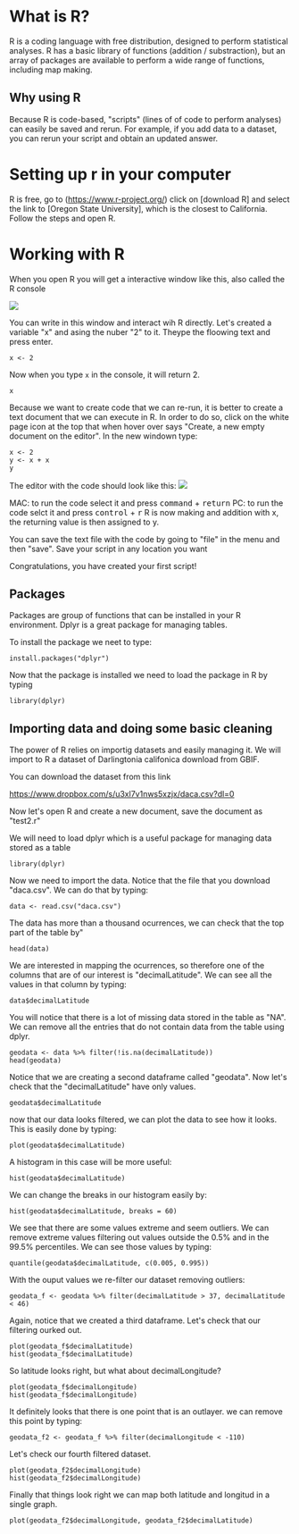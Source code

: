 # What is R?

R is a coding language with free distribution, designed to perform statistical analyses. R has a basic library of functions (addition / substraction), but an array of packages are available to perform a wide range of functions, including map making.

## Why using R

Because R is code-based, "scripts" (lines of of code to perform analyses) can easily be saved and rerun. For example, if you add data to a dataset, you can rerun your script and obtain an updated answer.

# Setting up r in your computer
 
R is free, go to (https://www.r-project.org/) click on [download R] and select the link to [Oregon State University], which is the closest to California. Follow the steps and open R.

# Working with R

When you open R you will get a interactive window like this, also called the R console

![](img/r_window.png)

You can write in this window and interact wih R directly. Let's created a variable "x" and asing the nuber "2" to it. Theype the floowing text and press enter.

```
x <- 2
```
Now when you type `x` in the console, it will return 2.
```
x
```

Because we want to create code that we can re-run, it is better to create a text document that we can execute in R. In order to do so, click on the white page icon at the top that when hover over says "Create, a new empty document on the editor". In the new windown type:
```
x <- 2
y <- x + x
y
```
The editor with the code should look like this:
![](img/editor.png)

MAC: to run the code select it and press <kbd>command</kbd> + <kbd>return</kbd>
PC: to run the code selct it and press <kbd>control</kbd> + <kbd>r</kbd>
R is now making and addition with x, the returning value is then assigned to y. 

You can save the text file with the code by going to "file" in the menu and then "save". Save your script in any location you want

Congratulations, you have created your first script!

## Packages

Packages are group of functions that can be installed in your R environment. Dplyr is a great package for managing tables.

To install the package we neet to type:

```
install.packages("dplyr")
```

Now that the package is installed we need to load the package in R by typing

```
library(dplyr)
```
## Importing data and doing some basic cleaning

The power of R relies on importig datasets and easily managing it. We will import to R a dataset of Darlingtonia califonica download from GBIF.

You can download the dataset from this link

https://www.dropbox.com/s/u3xl7v1nws5xzjx/daca.csv?dl=0

Now let's open R and create a new document, save the document as "test2.r"

We will need to load dplyr which is a useful package for managing data stored as a table

```
library(dplyr)
```

Now we need to import the data. Notice that the file that you download "daca.csv". We can do that by typing:
```
data <- read.csv("daca.csv")
```
The data has more than a thousand ocurrences, we can check that the top part of the table by"
```
head(data)
```
We are interested in mapping the ocurrences, so therefore one of the columns that are of our interest is "decimalLatitude". We can see all the values in that column by typing:
```
data$decimalLatitude
```

You will notice that there is a lot of missing data stored in the table as "NA". We can remove all the entries that do not contain data from the table using dplyr.
```
geodata <- data %>% filter(!is.na(decimalLatitude))
head(geodata)
```

Notice that we are creating a second dataframe called "geodata". Now let's check that the "decimalLatitude" have only values.
```
geodata$decimalLatitude
```
now that our data looks filtered, we can plot the data to see how it looks. This is easily done by typing:
```
plot(geodata$decimalLatitude)
```

A histogram in this case will be more useful:
```
hist(geodata$decimalLatitude)
```

We can change the breaks in our histogram easily by:
```
hist(geodata$decimalLatitude, breaks = 60)
```

We see that there are some values extreme and seem outliers. We can remove extreme values filtering out values outside the 0.5%  and in the 99.5% percentiles. We can see those values by typing:
```
quantile(geodata$decimalLatitude, c(0.005, 0.995))
```

With the ouput values we re-filter our dataset removing outliers:

```
geodata_f <- geodata %>% filter(decimalLatitude > 37, decimalLatitude < 46) 
```

Again, notice that we created a third dataframe. Let's check that our filtering ourked out.
```
plot(geodata_f$decimalLatitude)
hist(geodata_f$decimalLatitude)
```

So latitude looks right, but what about decimalLongitude?

```
plot(geodata_f$decimalLongitude)
hist(geodata_f$decimalLongitude)
```

It definitely looks that there is one point that is an outlayer. we can remove this point by typing:
```
geodata_f2 <- geodata_f %>% filter(decimalLongitude < -110)
```

Let's check our fourth filtered dataset.

```
plot(geodata_f2$decimalLongitude)
hist(geodata_f2$decimalLongitude)
```

Finally that things look right we can map both latitude and longitud in a single graph.
```
plot(geodata_f2$decimalLongitude, geodata_f2$decimalLatitude)
```










